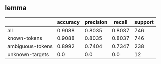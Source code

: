 
## lemma

|                  | accuracy | precision | recall | support |
|------------------|----------|-----------|--------|---------|
| all              | 0.9088   | 0.8035    | 0.8037 | 746     |
| known-tokens     | 0.9088   | 0.8035    | 0.8037 | 746     |
| ambiguous-tokens | 0.8992   | 0.7404    | 0.7347 | 238     |
| unknown-targets  | 0.0      | 0.0       | 0.0    | 12      |

